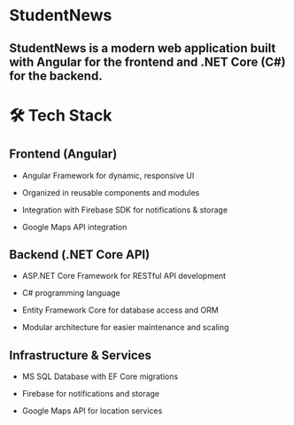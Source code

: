 # StudentNews
StudentNews is a modern web application built with Angular for the frontend and .NET Core (C#) for the backend.
---
# 🛠️ Tech Stack
## Frontend (Angular)

- Angular Framework for dynamic, responsive UI

- Organized in reusable components and modules

- Integration with Firebase SDK for notifications & storage

- Google Maps API integration

## Backend (.NET Core API)

- ASP.NET Core Framework for RESTful API development

- C# programming language

- Entity Framework Core for database access and ORM

- Modular architecture for easier maintenance and scaling

## Infrastructure & Services

- MS SQL Database with EF Core migrations

- Firebase for notifications and storage

- Google Maps API for location services
